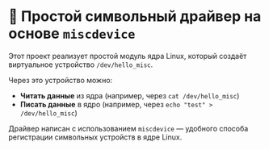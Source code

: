 # 🧰 Простой символьный драйвер на основе `miscdevice`

Этот проект реализует простой модуль ядра Linux, который создаёт виртуальное устройство `/dev/hello_misc`.

Через это устройство можно:

- **Читать данные** из ядра (например, через `cat /dev/hello_misc`)
- **Писать данные** в ядро (например, через `echo "test" > /dev/hello_misc`)

Драйвер написан с использованием `miscdevice` — удобного способа регистрации символьных устройств в ядре Linux.
